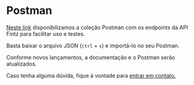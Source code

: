 [contato]: https://fintz.com.br/#/contato
[link_postman]: https://raw.githubusercontent.com/thefintz/docs/main/Endpoints-Fintz.postman_collection.json

# Postman

[Neste link][link_postman] disponibilizamos a coleção Postman com os endpoints da API Fintz para facilitar uso e testes.

Basta baixar o arquivo JSON (`ctrl` + `s`) e importá-lo no seu Postman.

Conforme novos lançamentos, a documentação e o Postman serão atualizados.

Caso tenha alguma dúvida, fique à vontade para [entrar em contato.][contato]


